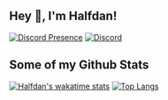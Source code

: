 ## Hey 👋, I'm Halfdan!
[![Discord Presence](https://lanyard.cnrad.dev/api/507873841721376779)](https://discord.com/users/507873841721376779)
[![Discord](https://img.shields.io/discord/741705081715687424?label=&logo=discord&logoColor=ffffff&color=7389D8&labelColor=6A7EC2)](https://discord.lundhahn.dk)
## Some of my Github Stats
[![Halfdan's wakatime stats](https://github-readme-stats.vercel.app/api/wakatime?username=halfdanlund)](https://github.com/anuraghazra/github-readme-stats)
[![Top Langs](https://github-readme-stats.vercel.app/api/top-langs/?username=HalfdanDK&layout=compact)](https://github.com/HalfdanDK/github-readme-stats)
